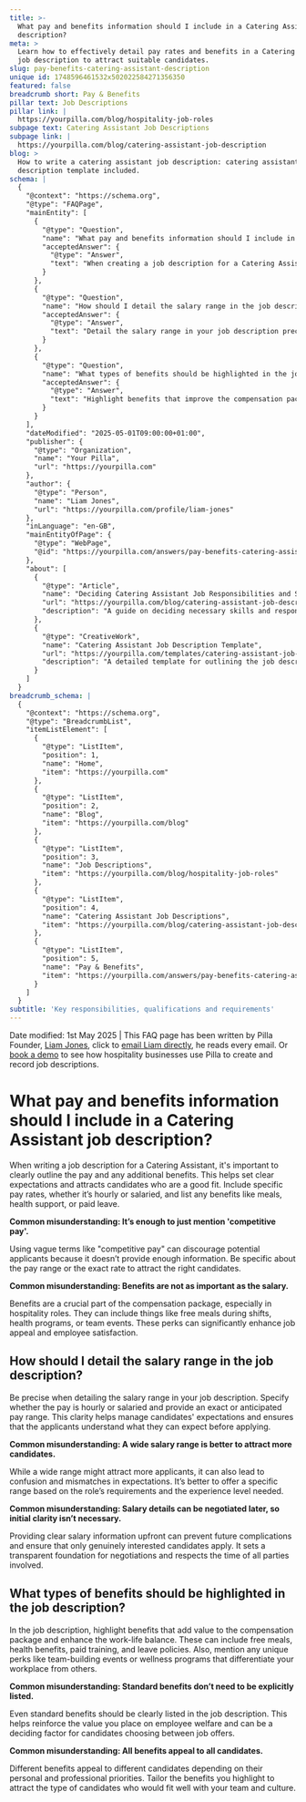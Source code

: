 ```yaml
---
title: >-
  What pay and benefits information should I include in a Catering Assistant job
  description?
meta: >
  Learn how to effectively detail pay rates and benefits in a Catering Assistant
  job description to attract suitable candidates.
slug: pay-benefits-catering-assistant-description
unique id: 1748596461532x502022584271356350
featured: false
breadcrumb short: Pay & Benefits
pillar text: Job Descriptions
pillar link: |
  https://yourpilla.com/blog/hospitality-job-roles
subpage text: Catering Assistant Job Descriptions
subpage link: |
  https://yourpilla.com/blog/catering-assistant-job-description
blog: >
  How to write a catering assistant job description: catering assistant job
  description template included.
schema: |
  {
    "@context": "https://schema.org",
    "@type": "FAQPage",
    "mainEntity": [
      {
        "@type": "Question",
        "name": "What pay and benefits information should I include in a Catering Assistant job description?",
        "acceptedAnswer": {
          "@type": "Answer",
          "text": "When creating a job description for a Catering Assistant, clearly outline the pay specifics, whether it's hourly or salaried, and detail any additional benefits like meals, health support, or paid leave. Provide specific pay rates to set clear expectations and attract suitable candidates."
        }
      },
      {
        "@type": "Question",
        "name": "How should I detail the salary range in the job description?",
        "acceptedAnswer": {
          "@type": "Answer",
          "text": "Detail the salary range in your job description precisely. Specify whether the compensation is hourly or salaried and provide the expected pay range. Clear information helps manage candidate expectations and ensures understanding of compensation before applying."
        }
      },
      {
        "@type": "Question",
        "name": "What types of benefits should be highlighted in the job description?",
        "acceptedAnswer": {
          "@type": "Answer",
          "text": "Highlight benefits that improve the compensation package and work-life balance in the job description. These can include free meals, health benefits, paid training, leave policies, and unique perks like team events or wellness programs."
        }
      }
    ],
    "dateModified": "2025-05-01T09:00:00+01:00",
    "publisher": {
      "@type": "Organization",
      "name": "Your Pilla",
      "url": "https://yourpilla.com"
    },
    "author": {
      "@type": "Person",
      "name": "Liam Jones",
      "url": "https://yourpilla.com/profile/liam-jones"
    },
    "inLanguage": "en-GB",
    "mainEntityOfPage": {
      "@type": "WebPage",
      "@id": "https://yourpilla.com/answers/pay-benefits-catering-assistant-description"
    },
    "about": [
      {
        "@type": "Article",
        "name": "Deciding Catering Assistant Job Responsibilities and Skills",
        "url": "https://yourpilla.com/blog/catering-assistant-job-description",
        "description": "A guide on deciding necessary skills and responsibilities for a Catering Assistant role."
      },
      {
        "@type": "CreativeWork",
        "name": "Catering Assistant Job Description Template",
        "url": "https://yourpilla.com/templates/catering-assistant-job-description",
        "description": "A detailed template for outlining the job description for a Catering Assistant, including responsibilities, skills, and compensation details."
      }
    ]
  }
breadcrumb_schema: |
  {
    "@context": "https://schema.org",
    "@type": "BreadcrumbList",
    "itemListElement": [
      {
        "@type": "ListItem",
        "position": 1,
        "name": "Home",
        "item": "https://yourpilla.com"
      },
      {
        "@type": "ListItem",
        "position": 2,
        "name": "Blog",
        "item": "https://yourpilla.com/blog"
      },
      {
        "@type": "ListItem",
        "position": 3,
        "name": "Job Descriptions",
        "item": "https://yourpilla.com/blog/hospitality-job-roles"
      },
      {
        "@type": "ListItem",
        "position": 4,
        "name": "Catering Assistant Job Descriptions",
        "item": "https://yourpilla.com/blog/catering-assistant-job-description"
      },
      {
        "@type": "ListItem",
        "position": 5,
        "name": "Pay & Benefits",
        "item": "https://yourpilla.com/answers/pay-benefits-catering-assistant-description"
      }
    ]
  }
subtitle: 'Key responsibilities, qualifications and requirements'
---
```


Date modified: 1st May 2025 | This FAQ page has been written by Pilla Founder, [Liam Jones](https://yourpilla.com/profile/liam-jones), click to [email Liam directly](https://mailto:liam@yourpilla.com), he reads every email. Or [book a demo](https://calendly.com/pilla/demo) to see how hospitality businesses use Pilla to create and record job descriptions.

# What pay and benefits information should I include in a Catering Assistant job description?

When writing a job description for a Catering Assistant, it's important to clearly outline the pay and any additional benefits. This helps set clear expectations and attracts candidates who are a good fit. Include specific pay rates, whether it’s hourly or salaried, and list any benefits like meals, health support, or paid leave.

**Common misunderstanding: It’s enough to just mention 'competitive pay'.**

Using vague terms like "competitive pay" can discourage potential applicants because it doesn’t provide enough information. Be specific about the pay range or the exact rate to attract the right candidates.

**Common misunderstanding: Benefits are not as important as the salary.**

Benefits are a crucial part of the compensation package, especially in hospitality roles. They can include things like free meals during shifts, health programs, or team events. These perks can significantly enhance job appeal and employee satisfaction.

## How should I detail the salary range in the job description?

Be precise when detailing the salary range in your job description. Specify whether the pay is hourly or salaried and provide an exact or anticipated pay range. This clarity helps manage candidates' expectations and ensures that the applicants understand what they can expect before applying.

**Common misunderstanding: A wide salary range is better to attract more candidates.**

While a wide range might attract more applicants, it can also lead to confusion and mismatches in expectations. It’s better to offer a specific range based on the role’s requirements and the experience level needed.

**Common misunderstanding: Salary details can be negotiated later, so initial clarity isn’t necessary.**

Providing clear salary information upfront can prevent future complications and ensure that only genuinely interested candidates apply. It sets a transparent foundation for negotiations and respects the time of all parties involved.

## What types of benefits should be highlighted in the job description?

In the job description, highlight benefits that add value to the compensation package and enhance the work-life balance. These can include free meals, health benefits, paid training, and leave policies. Also, mention any unique perks like team-building events or wellness programs that differentiate your workplace from others.

**Common misunderstanding: Standard benefits don’t need to be explicitly listed.**

Even standard benefits should be clearly listed in the job description. This helps reinforce the value you place on employee welfare and can be a deciding factor for candidates choosing between job offers.

**Common misunderstanding: All benefits appeal to all candidates.**

Different benefits appeal to different candidates depending on their personal and professional priorities. Tailor the benefits you highlight to attract the type of candidates who would fit well with your team and culture.
